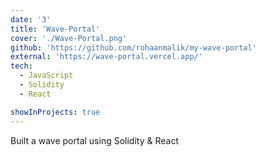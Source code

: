 ```yaml
---
date: '3'
title: 'Wave-Portal'
cover: './Wave-Portal.png'
github: 'https://github.com/rohaanmalik/my-wave-portal'
external: 'https://wave-portal.vercel.app/'
tech:
  - JavaScript
  - Solidity
  - React

showInProjects: true
---
```


Built a wave portal using Solidity & React
